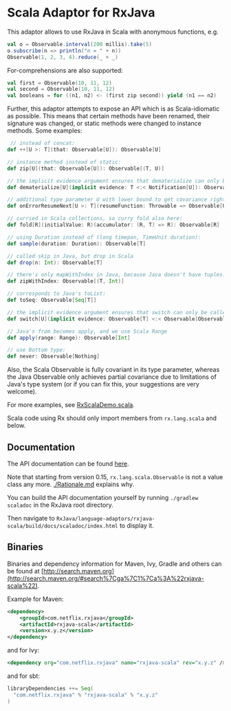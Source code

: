 # Scala Adaptor for RxJava

This adaptor allows to use RxJava in Scala with anonymous functions, e.g.

```scala
val o = Observable.interval(200 millis).take(5)
o.subscribe(n => println("n = " + n))
Observable(1, 2, 3, 4).reduce(_ + _)
```

For-comprehensions are also supported:

```scala
val first = Observable(10, 11, 12)
val second = Observable(10, 11, 12)
val booleans = for ((n1, n2) <- (first zip second)) yield (n1 == n2)
```

Further, this adaptor attempts to expose an API which is as Scala-idiomatic as possible. This means that certain methods have been renamed, their signature was changed, or static methods were changed to instance methods. Some examples:

```scala
 // instead of concat:
def ++[U >: T](that: Observable[U]): Observable[U]

// instance method instead of static:
def zip[U](that: Observable[U]): Observable[(T, U)] 

// the implicit evidence argument ensures that dematerialize can only be called on Observables of Notifications:
def dematerialize[U](implicit evidence: T <:< Notification[U]): Observable[U] 

// additional type parameter U with lower bound to get covariance right:
def onErrorResumeNext[U >: T](resumeFunction: Throwable => Observable[U]): Observable[U] 

// curried in Scala collections, so curry fold also here:
def fold[R](initialValue: R)(accumulator: (R, T) => R): Observable[R] 

// using Duration instead of (long timepan, TimeUnit duration):
def sample(duration: Duration): Observable[T] 

// called skip in Java, but drop in Scala
def drop(n: Int): Observable[T] 

// there's only mapWithIndex in Java, because Java doesn't have tuples:
def zipWithIndex: Observable[(T, Int)] 

// corresponds to Java's toList:
def toSeq: Observable[Seq[T]] 

// the implicit evidence argument ensures that switch can only be called on Observables of Observables:
def switch[U](implicit evidence: Observable[T] <:< Observable[Observable[U]]): Observable[U]

// Java's from becomes apply, and we use Scala Range
def apply(range: Range): Observable[Int]

// use Bottom type:
def never: Observable[Nothing] 
```

Also, the Scala Observable is fully covariant in its type parameter, whereas the Java Observable only achieves partial covariance due to limitations of Java's type system (or if you can fix this, your suggestions are very welcome).

For more examples, see [RxScalaDemo.scala](https://github.com/Netflix/RxJava/blob/master/language-adaptors/rxjava-scala/src/examples/scala/rx/lang/scala/examples/RxScalaDemo.scala).

Scala code using Rx should only import members from `rx.lang.scala` and below.


## Documentation

The API documentation can be found [here](http://rxscala.github.io/scaladoc/index.html#rx.lang.scala.Observable).

Note that starting from version 0.15, `rx.lang.scala.Observable` is not a value class any more.  [./Rationale.md](https://github.com/Netflix/RxJava/blob/master/language-adaptors/rxjava-scala/Rationale.md) explains why.

You can build the API documentation yourself by running `./gradlew scaladoc` in the RxJava root directory.

Then navigate to `RxJava/language-adaptors/rxjava-scala/build/docs/scaladoc/index.html` to display it.


## Binaries

Binaries and dependency information for Maven, Ivy, Gradle and others can be found at [http://search.maven.org](http://search.maven.org/#search%7Cga%7C1%7Ca%3A%22rxjava-scala%22).

Example for Maven:

```xml
<dependency>
    <groupId>com.netflix.rxjava</groupId>
    <artifactId>rxjava-scala</artifactId>
    <version>x.y.z</version>
</dependency>
```

and for Ivy:

```xml
<dependency org="com.netflix.rxjava" name="rxjava-scala" rev="x.y.z" />
```

and for sbt:

```scala
libraryDependencies ++= Seq(
  "com.netflix.rxjava" % "rxjava-scala" % "x.y.z"
)
```
